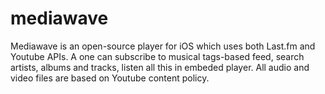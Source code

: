 # mediawave

Mediawave is an open-source player for iOS which uses both Last.fm and Youtube APIs.
A one can subscribe to musical tags-based feed, search artists, albums and tracks, listen all this in embeded player.
All audio and video files are based on Youtube content policy.
